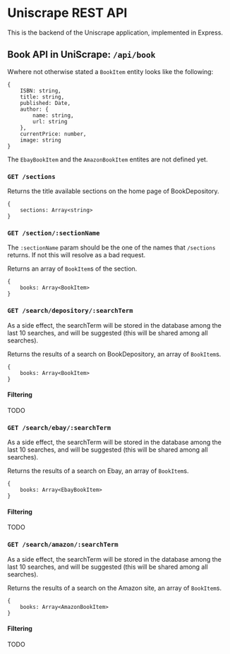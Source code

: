 # Uniscrape REST API

This is the backend of the Uniscrape application, implemented in Express.

## Book API in UniScrape: `/api/book`

Wwhere not otherwise stated a `BookItem` entity looks like the following:

```
{
    ISBN: string,
    title: string,
    published: Date,
    author: {
        name: string,
        url: string
    },
    currentPrice: number,
    image: string
}
```

The `EbayBookItem` and the `AmazonBookItem` entites are not defined yet.

### `GET /sections`

Returns the title available sections on the home page of BookDepository.


```
{
    sections: Array<string>
}
```

### `GET /section/:sectionName`

The `:sectionName` param should be the one of the names that `/sections` returns. If not this will resolve as a bad request.

Returns an array of `BookItem`s of the section.

```
{
    books: Array<BookItem>
}
```

### `GET /search/depository/:searchTerm`

As a side effect, the searchTerm will be stored in the database among the last 10 searches, and will be suggested (this will be shared among all searches).

Returns the results of a search on BookDepository, an array of `BookItem`s.

```
{
    books: Array<BookItem>
}
```

#### Filtering

TODO

### `GET /search/ebay/:searchTerm`

As a side effect, the searchTerm will be stored in the database among the last 10 searches, and will be suggested (this will be shared among all searches).

Returns the results of a search on Ebay, an array of `BookItem`s.

```
{
    books: Array<EbayBookItem>
}
```

#### Filtering

TODO

### `GET /search/amazon/:searchTerm`

As a side effect, the searchTerm will be stored in the database among the last 10 searches, and will be suggested (this will be shared among all searches).

Returns the results of a search on the Amazon site, an array of `BookItem`s.

```
{
    books: Array<AmazonBookItem>
}
```

#### Filtering

TODO
